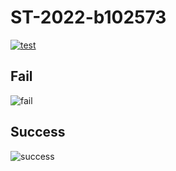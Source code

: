# ST-2022-b102573

[![test](https://github.com/wst24365888/ST-2022-b102573/actions/workflows/test.yml/badge.svg)](https://github.com/wst24365888/ST-2022-b102573/actions/workflows/test.yml)

## Fail
![fail](https://i.imgur.com/9MDiImZ.png)

## Success
![success](https://i.imgur.com/DB3XUI3.png)